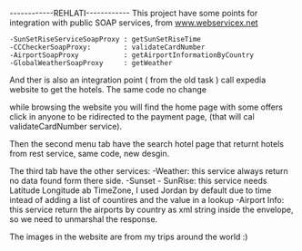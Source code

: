 ------------REHLATI------------
This project have some points for integration with public SOAP services,
from www.webservicex.net

	-SunSetRiseServiceSoapProxy : getSunSetRiseTime
	-CCCheckerSoapProxy: 	    : validateCardNumber
	-AirportSoapProxy           : getAirportInformationByCountry
	-GlobalWeatherSoapProxy     : getWeather
	
And ther is also an integration point ( from the old task ) call expedia website to get the hotels.
The same code no change


while browsing the website you will find the home page with some offers 
click in anyone to be ridirected to the payment page, (that will cal validateCardNumber service).

Then the second menu tab have the search hotel page that returnt hotels from rest service, same code, new desgin.

The third tab have the other services:
-Weather: this service always return no data found form there side.
-Sunset - SunRise: this service needs Latitude Longitude ab TimeZone, I used Jordan by default due to time 
	intead of adding a list of countires and the value in a lookup
-Airport Info: this service return the airports by country as xml string inside the envelope, so we need to unmarshal the response.


The images in the website are from my trips around the world :)


